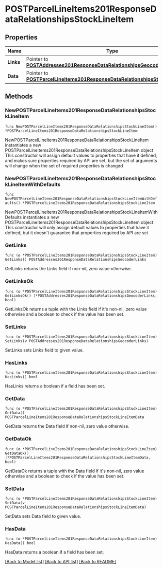 # POSTParcelLineItems201ResponseDataRelationshipsStockLineItem

## Properties

Name | Type | Description | Notes
------------ | ------------- | ------------- | -------------
**Links** | Pointer to [**POSTAddresses201ResponseDataRelationshipsGeocoderLinks**](POSTAddresses201ResponseDataRelationshipsGeocoderLinks.md) |  | [optional] 
**Data** | Pointer to [**POSTParcelLineItems201ResponseDataRelationshipsStockLineItemData**](POSTParcelLineItems201ResponseDataRelationshipsStockLineItemData.md) |  | [optional] 

## Methods

### NewPOSTParcelLineItems201ResponseDataRelationshipsStockLineItem

`func NewPOSTParcelLineItems201ResponseDataRelationshipsStockLineItem() *POSTParcelLineItems201ResponseDataRelationshipsStockLineItem`

NewPOSTParcelLineItems201ResponseDataRelationshipsStockLineItem instantiates a new POSTParcelLineItems201ResponseDataRelationshipsStockLineItem object
This constructor will assign default values to properties that have it defined,
and makes sure properties required by API are set, but the set of arguments
will change when the set of required properties is changed

### NewPOSTParcelLineItems201ResponseDataRelationshipsStockLineItemWithDefaults

`func NewPOSTParcelLineItems201ResponseDataRelationshipsStockLineItemWithDefaults() *POSTParcelLineItems201ResponseDataRelationshipsStockLineItem`

NewPOSTParcelLineItems201ResponseDataRelationshipsStockLineItemWithDefaults instantiates a new POSTParcelLineItems201ResponseDataRelationshipsStockLineItem object
This constructor will only assign default values to properties that have it defined,
but it doesn't guarantee that properties required by API are set

### GetLinks

`func (o *POSTParcelLineItems201ResponseDataRelationshipsStockLineItem) GetLinks() POSTAddresses201ResponseDataRelationshipsGeocoderLinks`

GetLinks returns the Links field if non-nil, zero value otherwise.

### GetLinksOk

`func (o *POSTParcelLineItems201ResponseDataRelationshipsStockLineItem) GetLinksOk() (*POSTAddresses201ResponseDataRelationshipsGeocoderLinks, bool)`

GetLinksOk returns a tuple with the Links field if it's non-nil, zero value otherwise
and a boolean to check if the value has been set.

### SetLinks

`func (o *POSTParcelLineItems201ResponseDataRelationshipsStockLineItem) SetLinks(v POSTAddresses201ResponseDataRelationshipsGeocoderLinks)`

SetLinks sets Links field to given value.

### HasLinks

`func (o *POSTParcelLineItems201ResponseDataRelationshipsStockLineItem) HasLinks() bool`

HasLinks returns a boolean if a field has been set.

### GetData

`func (o *POSTParcelLineItems201ResponseDataRelationshipsStockLineItem) GetData() POSTParcelLineItems201ResponseDataRelationshipsStockLineItemData`

GetData returns the Data field if non-nil, zero value otherwise.

### GetDataOk

`func (o *POSTParcelLineItems201ResponseDataRelationshipsStockLineItem) GetDataOk() (*POSTParcelLineItems201ResponseDataRelationshipsStockLineItemData, bool)`

GetDataOk returns a tuple with the Data field if it's non-nil, zero value otherwise
and a boolean to check if the value has been set.

### SetData

`func (o *POSTParcelLineItems201ResponseDataRelationshipsStockLineItem) SetData(v POSTParcelLineItems201ResponseDataRelationshipsStockLineItemData)`

SetData sets Data field to given value.

### HasData

`func (o *POSTParcelLineItems201ResponseDataRelationshipsStockLineItem) HasData() bool`

HasData returns a boolean if a field has been set.


[[Back to Model list]](../README.md#documentation-for-models) [[Back to API list]](../README.md#documentation-for-api-endpoints) [[Back to README]](../README.md)


